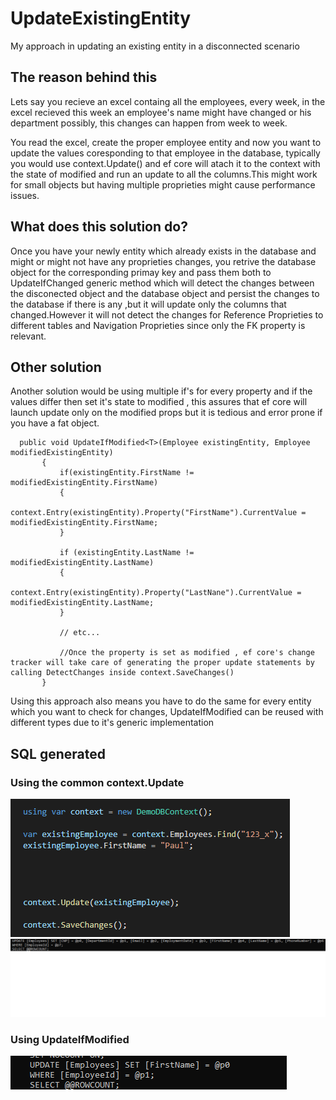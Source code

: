 # UpdateExistingEntity
My approach in updating an existing entity in a disconnected scenario


## The reason behind this

Lets say you recieve an excel containg all the employees, every week, in the excel recieved this week an employee's name might have changed or his department possibly, this changes can happen from week to week.

You read the excel, create the proper employee entity and now you want to update the values coresponding to that employee in the database, typically you would use context.Update(<your Excel entity>) and ef core will atach it to the context with the state of modified and run an update to all the columns.This might work for small objects but having multiple proprieties might cause performance issues.
  

  
## What does this solution do?
  
Once you have your newly entity which already exists in the database and might or might not have any proprieties changes, you retrive the database object for the corresponding primay key and pass them both to UpdateIfChanged generic method which will detect the changes between the disconected object and the database object and persist the changes to the database if there is any ,but it will update only the columns that changed.However it will not detect the changes for Reference Proprieties to different tables and Navigation Proprieties since only the FK property is relevant.
  
  
 ## Other solution
  
  Another solution would be using multiple if's for every property and if the values differ then set it's state to modified , this assures that ef core will launch update only on the modified props but it is tedious and error prone if you have a fat object.
  
 ```
   public void UpdateIfModified<T>(Employee existingEntity, Employee modifiedExistingEntity)
        {
            if(existingEntity.FirstName != modifiedExistingEntity.FirstName)
            {
                context.Entry(existingEntity).Property("FirstName").CurrentValue = modifiedExistingEntity.FirstName;
            }

            if (existingEntity.LastName != modifiedExistingEntity.LastName)
            {
                context.Entry(existingEntity).Property("LastNane").CurrentValue = modifiedExistingEntity.LastName;
            }

            // etc...
  
            //Once the property is set as modified , ef core's change tracker will take care of generating the proper update statements by calling DetectChanges inside context.SaveChanges()
        }
```
  
  Using this approach also means you have to do the same for every entity which you want to check for changes, UpdateIfModified can be reused with different types due to it's generic implementation
  
 ## SQL generated
  ### Using the common context.Update 
  
  <img src="https://github.com/Ovidiu00/UpdateExistingEntity/blob/main/Images/update_EfCore.png" >   
  <img src="https://github.com/Ovidiu00/UpdateExistingEntity/blob/main/Images/updateSql_usingUpdate.png" >
  
   ### Using UpdateIfModified
  <img src="https://github.com/Ovidiu00/UpdateExistingEntity/blob/main/Images/update_sql_usingCustomUpdate.png">
  
